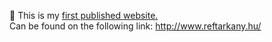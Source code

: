 :speech_balloon: This is my <u>first published website.</u> <br>
Can be found on the following link:
          http://www.reftarkany.hu/
